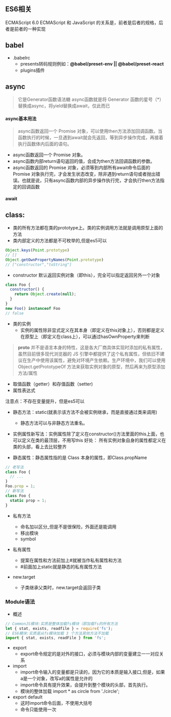 ## ES6相关
ECMAScript 6.0
ECMAScript 和 JavaScript 的关系是，前者是后者的规格，后者是前者的一种实现
## babel
- .babelrc
  - presents转码规则例如：**@babel/preset-env || @babel/preset-react**
  - plugins插件

## async
> 它是Generator函数语法糖
async函数就是将 Generator 函数的星号（*）替换成async，将yield替换成await，仅此而已

#### async基本用法
> async函数返回一个 Promise 对象，可以使用then方法添加回调函数。当函数执行的时候，一旦遇到await就会先返回，等到异步操作完成，再接着执行函数体内后面的语句。

- async函数返回一个 Promise 对象。
- async函数内部return语句返回的值，会成为then方法回调函数的参数。
- async函数返回的 Promise 对象，必须等到内部所有await命令后面的 Promise 对象执行完，才会发生状态改变，除非遇到return语句或者抛出错误。也就是说，只有async函数内部的异步操作执行完，才会执行then方法指定的回调函数
#### await



## class:
- 类的所有方法都在类的prototype上。类的实例调用方法就是调用原型上面的方法
- 类内部定义的方法都是不可枚举的,但是es5可以
```js
Object.keys(Point.prototype)
// []
Object.getOwnPropertyNames(Point.prototype)
// ["constructor","toString"]
```
- constructor 默认返回实例对象（即this），完全可以指定返回另外一个对象
```js
class Foo {
  constructor() {
    return Object.create(null);
  }
}
new Foo() instanceof Foo
// false
```
- 类的实例
    - 实例的属性除非显式定义在其本身（即定义在this对象上），否则都是定义在原型上（即定义在class上），可以通过hasOwnProperty来判断
> __proto__ 并不是语言本身的特性，这是各大厂商具体实现时添加的私有属性，虽然目前很多现代浏览器的 JS 引擎中都提供了这个私有属性，但依旧不建议在生产中使用该属性，避免对环境产生依赖。生产环境中，我们可以使用 Object.getPrototypeOf 方法来获取实例对象的原型，然后再来为原型添加方法/属性
- 取值函数（getter）和存值函数（setter)
- 属性表达式

注意点：不存在变量提升，但是es5可以

- 静态方法：static(就表示该方法不会被实例继承，而是直接通过类来调用)
    - 静态方法可以与非静态方法重名。

- 实例属性新写法：实例属性除了定义在constructor()方法里面的this上面，也可以定义在类的最顶层，不用写this
好处： 所有实例对象自身的属性都定义在类的头部，看上去比较整齐

- 静态属性：静态属性指的是 Class 本身的属性，即Class.propName
```js
// 老写法
class Foo {
  // ...
}
Foo.prop = 1;
// 新写法
class Foo {
  static prop = 1;
}
```

- 私有方法
    - 命名加以区分_但是不是很保险，外面还是能调用
    - 移出模块
    - symbol
- 私有属性
    - 提案在属性和方法前加上#就被当作私有属性和方法
    - #前面加上static就是静态的私有属性方法

- new.target
    - 子类继承父类时，new.target会返回子类
  
### Module语法
- 概述
```js
// CommonJS模块:实质是整体加载fs模块（即加载fs的所有方法
let { stat, exists, readfile } = require('fs');
// ES6模块:实质是从fs模块加载 3 个方法其他方法不加载
import { stat, exists, readFile } from 'fs';
```
- export
  - export命令规定的是对外的接口，必须与模块内部的变量建立一一对应关系
- import
  - import命令输入的变量都是只读的，因为它的本质是输入接口,但是，如果a是一个对象，改写a的属性是允许的
  - import命令具有提升效果，会提升到整个模块的头部，首先执行。
  - 模块的整体加载 import * as circle from './circle';
- export default
  - 这时import命令后面，不使用大括号
  - 命令只能使用一次